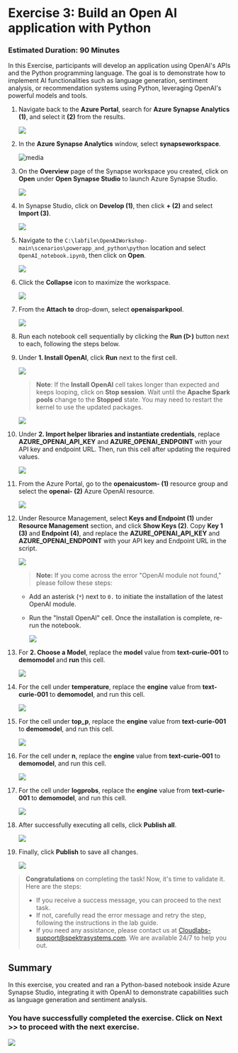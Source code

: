 # Exercise 3: Build an Open AI application with Python

### Estimated Duration: 90 Minutes

In this Exercise, participants will develop an application using OpenAI's APIs and the Python programming language. The goal is to demonstrate how to implement AI functionalities such as language generation, sentiment analysis, or recommendation systems using Python, leveraging OpenAI's powerful models and tools.

1. Navigate back to the **Azure Portal**, search for **Azure Synapse Analytics (1)**, and select it **(2)** from the results.

     ![](images/azure-syn.png)

1. In the **Azure Synapse Analytics** window, select **synapseworkspace<inject key="DeploymentID" enableCopy="false"/>**. 

    ![media](../media/synworkspace.png)

1. On the **Overview** page of the Synapse workspace you created, click on **Open** under **Open Synapse Studio** to launch Azure Synapse Studio.
     
     ![](../openai_batch_pipeline/images/image(9).png)
    
1. In Synapse Studio, click on **Develop (1)**, then click **+ (2)** and select **Import (3)**.

    ![](images/E3S4.png)

1. Navigate to the `C:\labfile\OpenAIWorkshop-main\scenarios\powerapp_and_python\python` location and select `OpenAI_notebook.ipynb`, then click on **Open**.

     ![](images/notebook.png)

1. Click the **Collapse** icon to maximize the workspace.

    ![](images/E3S6.png)

1. From the **Attach to** drop-down, select **openaisparkpool**.

    ![](images/E3S7.png)

1. Run each notebook cell sequentially by clicking the **Run (▷)** button next to each, following the steps below.

1. Under **1. Install OpenAI**, click **Run** next to the first cell.

    ![](images/E3S9.png)

    > **Note**: If the **Install OpenAI** cell takes longer than expected and keeps looping, click on **Stop session**. Wait until the **Apache Spark pools** change to the **Stopped** state. You may need to restart the kernel to use the updated packages.
    
    ![](images/EX3S9-1.png)

1. Under **2. Import helper libraries and instantiate credentials**, replace **AZURE_OPENAI_API_KEY** and **AZURE_OPENAI_ENDPOINT** with your API key and endpoint URL. Then, run this cell after updating the required values.

     ![](images/Ex3S10.png)
   
1. From the Azure Portal, go to the **openaicustom-<inject key="DeploymentID" enableCopy="false"/> (1)** resource group and select the **openai-<inject key="DeploymentID" enableCopy="false"/> (2)** Azure OpenAI resource.

    ![](images/E3S11.png)

1. Under Resource Management, select **Keys and Endpoint (1)** under **Resource Management** section, and click **Show Keys (2)**. Copy **Key 1 (3)** and **Endpoint (4)**, and replace the **AZURE_OPENAI_API_KEY** and **AZURE_OPENAI_ENDPOINT** with your API key and Endpoint URL in the script.

   ![](images/E3S12.png)
     
    > **Note:** If you come across the error "OpenAI module not found," please follow these steps:

     - Add an asterisk (`*`) next to `0.` to initiate the installation of the latest OpenAI module.

     - Run the "Install OpenAI" cell. Once the installation is complete, re-run the notebook.

          ![](images/E3S12-1.png)

1. For **2. Choose a Model**, replace the **model** value from **text-curie-001** to **demomodel** and **run** this cell.

    ![](images/E3S13.png)

1. For the cell under **temperature**, replace the **engine** value from **text-curie-001** to **demomodel**, and run this cell.

     ![](images/E3S14.png)

1. For the cell under **top_p**, replace the **engine** value from **text-curie-001** to **demomodel**, and run this cell.

     ![](images/E3S15.png)

1. For the cell under **n**, replace the **engine** value from **text-curie-001** to **demomodel**, and run this cell.

     ![](images/E3S16.png)

1. For the cell under **logprobs**, replace the **engine** value from **text-curie-001** to **demomodel**, and run this cell.

     ![](images/E3S17.png)

1. After successfully executing all cells, click **Publish all**.

     ![](images/E3S18.png)

1. Finally, click **Publish** to save all changes.

    ![](images/E3S19.png)

> **Congratulations** on completing the task! Now, it's time to validate it. Here are the steps:
> - If you receive a success message, you can proceed to the next task.
> - If not, carefully read the error message and retry the step, following the instructions in the lab guide. 
> - If you need any assistance, please contact us at Cloudlabs-support@spektrasystems.com. We are available 24/7 to help you out.

<validation step="f943c5b3-b07a-4779-bc2f-9e13ee01378a" />

## Summary

In this exercise, you created and ran a Python-based notebook inside Azure Synapse Studio, integrating it with OpenAI to demonstrate capabilities such as language generation and sentiment analysis.

### You have successfully completed the exercise. Click on **Next >>** to proceed with the next exercise.

![](images/next-page.png)
